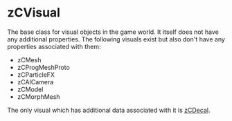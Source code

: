 # zCVisual

The base class for visual objects in the game world. It itself does not have any additional properties. The following
visuals exist but also don't have any properties associated with them:

<ul class="sp-list">
    <li class="sp-type">zCMesh</li>
    <li class="sp-type">zCProgMeshProto</li>
    <li class="sp-type">zCParticleFX</li>
    <li class="sp-type">zCAICamera</li>
    <li class="sp-type">zCModel</li>
    <li class="sp-type">zCMorphMesh</li>
</ul>

The only visual which has additional data associated with it is [zCDecal](zCDecal.md).